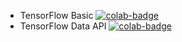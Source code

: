 
* TensorFlow Basic [![colab-badge]][TensorFlow-Basic]
* TensorFlow Data API [![colab-badge]][TensorFlow-Data-API]

[TensorFlow-Basic]: https://colab.research.google.com/github/haoxins/my-colab-nbs/blob/main/01-TensorFlow-Basic.ipynb
[TensorFlow-Data-API]: https://colab.research.google.com/github/haoxins/my-colab-nbs/blob/main/02-TensorFlow-Data-API.ipynb

[colab-badge]: https://colab.research.google.com/assets/colab-badge.svg
